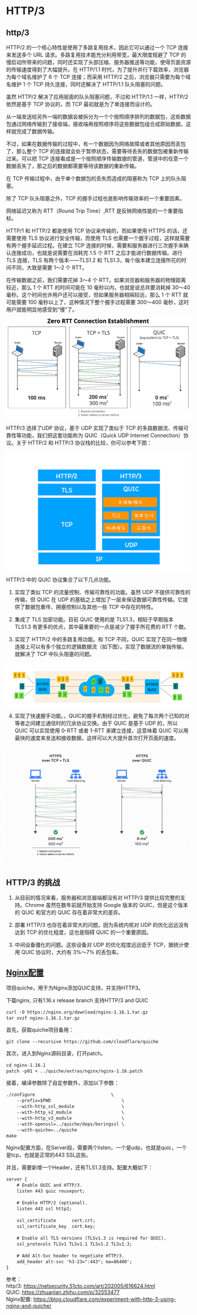 # HTTP/3

## http/3

HTTP/2 的一个核心特性是使用了多路复用技术，因此它可以通过一个 TCP 连接来发送多个 URL 请求。多路复用技术能充分利用带宽，最大限度规避了 TCP 的慢启动所带来的问题，同时还实现了头部压缩、服务器推送等功能，使得页面资源的传输速度得到了大幅提升。在 HTTP/1.1 时代，为了提升并行下载效率，浏览器为每个域名维护了 6 个 TCP 连接；而采用 HTTP/2 之后，浏览器只需要为每个域名维护 1 个 TCP 持久连接，同时还解决了 HTTP/1.1 队头阻塞的问题。  

虽然 HTTP/2 解决了应用层面的队头阻塞问题，不过和 HTTP/1.1 一样，HTTP/2 依然是基于 TCP 协议的，而 TCP 最初就是为了单连接而设计的。  

从一端发送给另外一端的数据会被拆分为一个个按照顺序排列的数据包，这些数据包通过网络传输到了接收端，接收端再按照顺序将这些数据包组合成原始数据，这样就完成了数据传输。  

不过，如果在数据传输的过程中，有一个数据因为网络故障或者其他原因而丢包了，那么整个 TCP 的连接就会处于暂停状态，需要等待丢失的数据包被重新传输过来。可以把 TCP 连接看成是一个按照顺序传输数据的管道，管道中的任意一个数据丢失了，那之后的数据都需要等待该数据的重新传输。  

在 TCP 传输过程中，由于单个数据包的丢失而造成的阻塞称为 TCP 上的队头阻塞。  

除了 TCP 队头阻塞之外，TCP 的握手过程也是影响传输效率的一个重要因素。  

网络延迟又称为 RTT（Round Trip Time）,RTT 是反映网络性能的一个重要指标。  

HTTP/1 和 HTTP/2 都是使用 TCP 协议来传输的，而如果使用 HTTPS 的话，还需要使用 TLS 协议进行安全传输，而使用 TLS 也需要一个握手过程，这样就需要有两个握手延迟过程。在建立 TCP 连接的时候，需要和服务器进行三次握手来确认连接成功，也就是说需要在消耗完 1.5 个 RTT 之后才能进行数据传输。进行 TLS 连接，TLS 有两个版本——TLS1.2 和 TLS1.3，每个版本建立连接所花的时间不同，大致是需要 1～2 个 RTT。  

在传输数据之前，我们需要花掉 3～4 个 RTT。如果浏览器和服务器的物理距离较近，那么 1 个 RTT 的时间可能在 10 毫秒以内，也就是说总共要消耗掉 30～40 毫秒。这个时间也许用户还可以接受，但如果服务器相隔较远，那么 1 个 RTT 就可能需要 100 毫秒以上了，这种情况下整个握手过程需要 300～400 毫秒，这时用户就能明显地感受到“慢”了。  

![http3](images/http3_4.png)

HTTP/3 选择了UDP 协议，基于 UDP 实现了类似于 TCP 的多路数据流、传输可靠性等功能，我们把这套功能称为 QUIC（Quick UDP Internet Connection）协议。关于 HTTP/2 和 HTTP/3 协议栈的比较，你可以参考下图：  

![http3](images/http3_1.png)

HTTP/3 中的 QUIC 协议集合了以下几点功能。

1. 实现了类似 TCP 的流量控制、传输可靠性的功能。虽然 UDP 不提供可靠性的传输，但 QUIC 在 UDP 的基础之上增加了一层来保证数据可靠性传输。它提供了数据包重传、拥塞控制以及其他一些 TCP 中存在的特性。

2. 集成了 TLS 加密功能。目前 QUIC 使用的是 TLS1.3，相较于早期版本 TLS1.3 有更多的优点，其中最重要的一点是减少了握手所花费的 RTT 个数。

3. 实现了 HTTP/2 中的多路复用功能。和 TCP 不同，QUIC 实现了在同一物理连接上可以有多个独立的逻辑数据流（如下图）。实现了数据流的单独传输，就解决了 TCP 中队头阻塞的问题。

![http3](images/http3_2.png)

4. 实现了快速握手功能。，QUIC的握手机制经过优化，避免了每次两个已知的对等者之间建立通信时的冗余协议交换。由于 QUIC 是基于 UDP 的，所以 QUIC 可以实现使用 0-RTT 或者 1-RTT 来建立连接，这意味着 QUIC 可以用最快的速度来发送和接收数据，这样可以大大提升首次打开页面的速度。

![http3](images/http3_3.gif)

## HTTP/3 的挑战

1. 从目前的情况来看，服务器和浏览器端都没有对 HTTP/3 提供比较完整的支持。Chrome 虽然在数年前就开始支持 Google 版本的 QUIC，但是这个版本的 QUIC 和官方的 QUIC 存在着非常大的差异。

2. 部署 HTTP/3 也存在着非常大的问题。因为系统内核对 UDP 的优化远远没有达到 TCP 的优化程度，这也是阻碍 QUIC 的一个重要原因。

3. 中间设备僵化的问题。这些设备对 UDP 的优化程度远远低于 TCP，据统计使用 QUIC 协议时，大约有 3%～7% 的丢包率。

## [Nginx配置](https://blog.cloudflare.com/experiment-with-http-3-using-nginx-and-quiche/)

项目quiche，用于为Nginx添加QUIC支持，并支持HTTP3。  

下载nginx, 只有1.16.x release branch 支持HTTP/3 and QUIC  

```text
curl -O https://nginx.org/download/nginx-1.16.1.tar.gz
tar xvzf nginx-1.16.1.tar.gz
```

首先，获取quiche项目备用：

```text
git clone --recursive https://github.com/cloudflare/quiche
```

其次，进入到Nginx源码目录，打开patch。  

```text
cd nginx-1.16.1
patch -p01 < ../quiche/extras/nginx/nginx-1.16.patch
```

接着，编译参数除了自定参数外，添加以下参数：  

```text
./configure                          	\
   	--prefix=$PWD                       	\
   	--with-http_ssl_module              	\
   	--with-http_v2_module               	\
   	--with-http_v3_module               	\
   	--with-openssl=../quiche/deps/boringssl \
   	--with-quiche=../quiche
make
```

Nginx配置方面，在Server段，需要两个listen，一个是udp，也就是quic，一个是tcp，也就是正常的443 SSL这些。  

并且，需要新增一个Header，还有TLS1.3支持。配置大概如下：  

```text
server {
    # Enable QUIC and HTTP/3.
    listen 443 quic reuseport;

    # Enable HTTP/2 (optional).
    listen 443 ssl http2;

    ssl_certificate      cert.crt;
    ssl_certificate_key  cert.key;

    # Enable all TLS versions (TLSv1.3 is required for QUIC).
    ssl_protocols TLSv1 TLSv1.1 TLSv1.2 TLSv1.3;
    
    # Add Alt-Svc header to negotiate HTTP/3.
    add_header alt-svc 'h3-23=":443"; ma=86400';
}
```

参考：  
http/3: https://netsecurity.51cto.com/art/202005/616624.html  
QUIC: https://zhuanlan.zhihu.com/p/32553477  
Nginx配置: https://blog.cloudflare.com/experiment-with-http-3-using-nginx-and-quiche/
